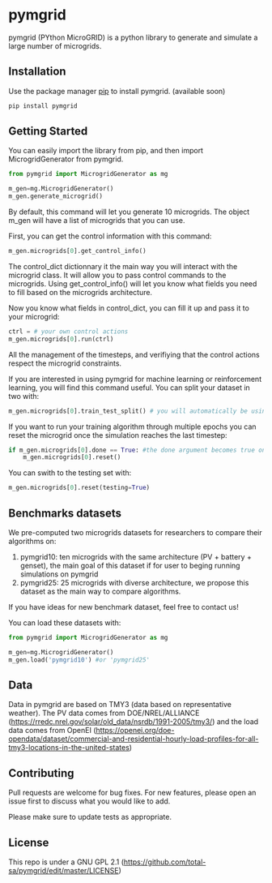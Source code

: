 # pymgrid

pymgrid (PYthon MicroGRID) is a python library to generate and simulate a large number of microgrids.

## Installation

Use the package manager [pip](https://pip.pypa.io/en/stable/) to install pymgrid. (available soon)

```bash
pip install pymgrid
```

## Getting Started

You can easily import the library from pip, and then import MicrogridGenerator from pymgrid.

```python
from pymgrid import MicrogridGenerator as mg

m_gen=mg.MicrogridGenerator()
m_gen.generate_microgrid()
```

By default, this command will let you generate 10 microgrids. The object m_gen will have a list of microgrids that you can use.

First, you can get the control information with this command:
```python
m_gen.microgrids[0].get_control_info()
```
The control_dict dictionnary it the main way you will interact with the microgrid class. It will allow you to pass control commands to the microgrids. Using get_control_info() will let you know what fields you need to fill based on the microgrids architecture.

Now you know what fields in control_dict, you can fill it up and pass it to your microgrid:
```python
ctrl = # your own control actions
m_gen.microgrids[0].run(ctrl)
```
All the management of the timesteps, and verifiying that the control actions respect the microgrid constraints.

If you are interested in using pymgrid for machine learning or reinforcement learning, you will find this command useful.
You can split your dataset in two with:
```python
m_gen.microgrids[0].train_test_split() # you will automatically be using the training set with this command
```
If you want to run your training algorithm through multiple epochs you can reset the microgrid once the simulation reaches the last timestep:
```python
if m_gen.microgrids[0].done == True: #the done argument becomes true once you reache the last timestep of your simulation
    m_gen.microgrids[0].reset() 
```

You can swith to the testing set with:
```python
m_gen.microgrids[0].reset(testing=True)
```

## Benchmarks datasets

We pre-computed two microgrids datasets for researchers to compare their algorithms on:
1. pymgrid10: ten microgrids with the same architecture (PV + battery + genset), the main goal of this dataset if for user to beging running simulations on pymgrid
2. pymgrid25: 25 microgrids with diverse architecture, we propose this dataset as the main way to compare algorithms.

If you have ideas for new benchmark dataset, feel free to contact us!

You can load these datasets with:
```python
from pymgrid import MicrogridGenerator as mg

m_gen=mg.MicrogridGenerator()
m_gen.load('pymgrid10') #or 'pymgrid25'
```

## Data

Data in pymgrid are based on TMY3 (data based on representative weather). The PV data comes from DOE/NREL/ALLIANCE (https://rredc.nrel.gov/solar/old_data/nsrdb/1991-2005/tmy3/) and the load data comes from OpenEI (https://openei.org/doe-opendata/dataset/commercial-and-residential-hourly-load-profiles-for-all-tmy3-locations-in-the-united-states)

## Contributing
Pull requests are welcome for bug fixes. For new features, please open an issue first to discuss what you would like to add.

Please make sure to update tests as appropriate.

## License

This repo is under a GNU GPL 2.1 (https://github.com/total-sa/pymgrid/edit/master/LICENSE)
